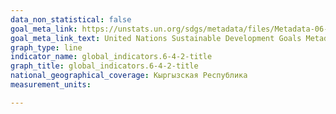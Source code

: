 ```yaml
---
data_non_statistical: false
goal_meta_link: https://unstats.un.org/sdgs/metadata/files/Metadata-06-04-02.pdf
goal_meta_link_text: United Nations Sustainable Development Goals Metadata (pdf 428kB)
graph_type: line
indicator_name: global_indicators.6-4-2-title
graph_title: global_indicators.6-4-2-title
national_geographical_coverage: Кыргызская Республика
measurement_units: 

---
```

